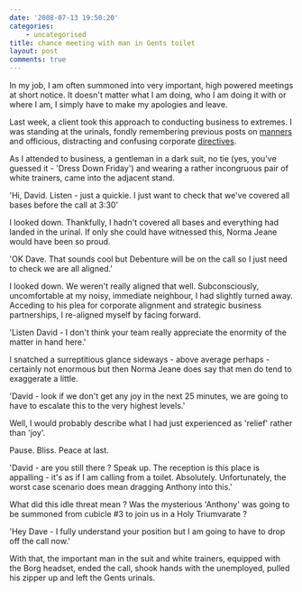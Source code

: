 ```yaml
---
date: '2008-07-13 19:50:20'
categories:
    - uncategorised
title: chance meeting with man in Gents toilet
layout: post
comments: true
---
```

In my job, I am often summoned into very important, high powered
meetings at short notice. It doesn't matter what I am doing, who I am
doing it with or where I am, I simply have to make my apologies and
leave.

Last week, a client took this approach to conducting business to
extremes. I was standing at the urinals, fondly remembering previous
posts on
[manners](http://www.nbrightside.com/blog/2006/05/11/standing-at-the-urinals/)
and officious, distracting and confusing corporate
[directives](http://www.nbrightside.com/blog/2006/07/06/just-do-what-you-are-told-2/).

As I attended to business, a gentleman in a dark suit, no tie (yes,
you've guessed it - 'Dress Down Friday') and wearing a rather
incongruous pair of white trainers, came into the adjacent stand.

'Hi, David. Listen - just a quickie. I just want to check that we've
covered all bases before the call at 3:30'

I looked down. Thankfully, I hadn't covered all bases and everything had
landed in the urinal. If only she could have witnessed this, Norma Jeane
would have been so proud.

'OK Dave. That sounds cool but Debenture will be on the call so I just
need to check we are all aligned.'

I looked down. We weren't really aligned that well. Subconsciously,
uncomfortable at my noisy, immediate neighbour, I had slightly turned
away. Acceding to his plea for corporate alignment and strategic
business partnerships, I re-aligned myself by facing forward.

'Listen David - I don't think your team really appreciate the enormity
of the matter in hand here.'

I snatched a surreptitious glance sideways - above average perhaps -
certainly not enormous but then Norma Jeane does say that men do tend to
exaggerate a little.

'David - look if we don't get any joy in the next 25 minutes, we are
going to have to escalate this to the very highest levels.'

Well, I would probably describe what I had just experienced as 'relief'
rather than 'joy'.

Pause. Bliss. Peace at last.

'David - are you still there ? Speak up. The reception is this place is
appalling - it's as if I am calling from a toilet. Absolutely.
Unfortunately, the worst case scenario does mean dragging Anthony into
this.'

What did this idle threat mean ? Was the mysterious 'Anthony' was going
to be summoned from cubicle \#3 to join us in a Holy Triumvarate ?

'Hey Dave - I fully understand your position but I am going to have to
drop off the call now.'

With that, the important man in the suit and white trainers, equipped
with the Borg headset, ended the call, shook hands with the unemployed,
pulled his zipper up and left the Gents urinals.
